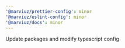 ```yaml
---
'@marviuz/prettier-config': minor
'@marviuz/eslint-config': minor
'@marviuz/docs': minor
---
```


Update packages and modify typescript config
